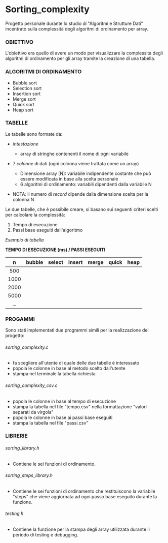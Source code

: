 # Sorting_complexity

Progetto personale durante lo studio di "Algoritmi e Strutture Dati" incentrato sulla complessità degli algoritmi di ordinamento per array.


### OBIETTIVO

L'obiettivo era quello di avere un modo per visualizzare la complessità degli algoritmi di ordinamento per gli array tramite la creazione di una tabella.


### ALGORITMI DI ORDINAMENTO

* Bubble sort
* Selection sort
* Insertion sort
* Merge sort
* Quick sort
* Heap sort



### TABELLE

Le tabelle sono formate da:

* *intestazione*

  * array di stringhe contenenti il nome di ogni variabile
* 7 *colonne* di dati (ogni colonna viene trattata come un array)

  * Dimensione array [N]: variabile indipendente costante che può essere modificata in base alla scelta personale
  * 6 algoritmi di ordinamento: variabili dipendenti dalla variabile N
* NOTA: il numero di *record* dipende dalla dimensione scelta per la colonna N


Le due tabelle, che è possibile creare, si basano sui seguenti criteri scelti per calcolare la complessità:

1. Tempo di esecuzione
2. Passi base eseguiti dall'algoritmo


*Esempio di tabella*

**TEMPO DI ESECUZIONE (ms) / PASSI ESEGUITI**

|  n  | bubble | select | insert | merge | quick | heap |
| :--: | ------ | ------ | ------ | ----- | ----- | ---- |
| 500 |        |        |        |       |       |      |
| 1000 |        |        |        |       |       |      |
| 2000 |        |        |        |       |       |      |
| 5000 |        |        |        |       |       |      |
| ... |        |        |        |       |       |      |



### PROGAMMI

Sono stati implementati due programmi simili per la realizzazione del progetto:

###### sorting_complexity.c

* fa scegliere all'utente di quale delle due tabelle è interessato
* popola le colonne in base al metodo scelto dall'utente
* stampa nel terminale la tabella richiesta

###### sorting_complexity_csv.c

* popola le colonne in base al tempo di esecuzione
* stampa la tabella nel file "tempo.csv" nella formattazione "valori separati da virgola"
* popola le colonne in base ai passi base eseguiti
* stampa la tabella nel file "passi.csv"


### LIBRERIE

###### sorting_library.h

* Contiene le sei funzioni di ordinamento.

###### sorting_steps_library.h

* Contiene le sei funzioni di ordinamento che restituiscono la variabile "steps" che viene aggiornata ad ogni passo base eseguito durante la funzione.

###### testing.h

* Contiene la funzione per la stampa degli array utilizzata durante il periodo di testing e debugging.
